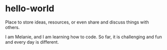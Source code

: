 # hello-world
Place to store ideas, resources, or even share and discuss things with others.

I am Melanie, and I am learning how to code. So far, it is challenging and fun and every day is different. 
